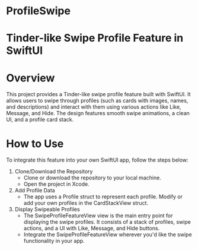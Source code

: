 # ProfileSwipe
# Tinder-like Swipe Profile Feature in SwiftUI
# Overview
This project provides a Tinder-like swipe profile feature built with SwiftUI. It allows users to swipe through profiles (such as cards with images, names, and descriptions) and interact with them using various actions like Like, Message, and Hide. The design features smooth swipe animations, a clean UI, and a profile card stack.

# How to Use
To integrate this feature into your own SwiftUI app, follow the steps below:

1. Clone/Download the Repository
    - Clone or download the repository to your local machine.
    - Open the project in Xcode.
2. Add Profile Data
    - The app uses a Profile struct to represent each profile. Modify or add your own profiles in the CardStackView struct.
3. Display Swipeable Profiles
    - The SwipeProfileFeatureView view is the main entry point for displaying the swipe profiles. It consists of a stack of profiles, swipe actions, and a UI with Like, Message, and Hide buttons.
    - Integrate the SwipeProfileFeatureView wherever you'd like the swipe functionality in your app.

